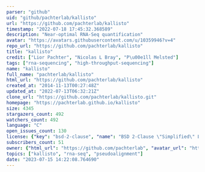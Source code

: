 ```yaml
---
parser: "github"
uid: "github/pachterlab/kallisto"
url: "https://github.com/pachterlab/kallisto"
timestamp: "2022-07-18 17:45:32.368589"
description: "Near-optimal RNA-Seq quantification"
avatar: "https://avatars.githubusercontent.com/u/10359946?v=4"
repo_url: "https://github.com/pachterlab/kallisto"
title: "kallisto"
credit: ["Lior Pachter", "Nicolas L Bray", "P\u00e1ll Melsted"]
tags: ["rna-sequencing", "high-throughput-sequencing"]
name: "kallisto"
full_name: "pachterlab/kallisto"
html_url: "https://github.com/pachterlab/kallisto"
created_at: "2014-11-13T00:27:48Z"
updated_at: "2022-07-13T06:32:21Z"
clone_url: "https://github.com/pachterlab/kallisto.git"
homepage: "https://pachterlab.github.io/kallisto"
size: 4345
stargazers_count: 492
watchers_count: 492
language: "C"
open_issues_count: 130
license: {"key": "bsd-2-clause", "name": "BSD 2-Clause \"Simplified\" License", "spdx_id": "BSD-2-Clause", "url": "https://api.github.com/licenses/bsd-2-clause", "node_id": "MDc6TGljZW5zZTQ="}
subscribers_count: 51
owner: {"html_url": "https://github.com/pachterlab", "avatar_url": "https://avatars.githubusercontent.com/u/10359946?v=4", "login": "pachterlab", "type": "Organization"}
topics: ["kallisto", "rna-seq", "pseudoalignment"]
date: "2023-07-15 14:22:08.764690"
---
```

